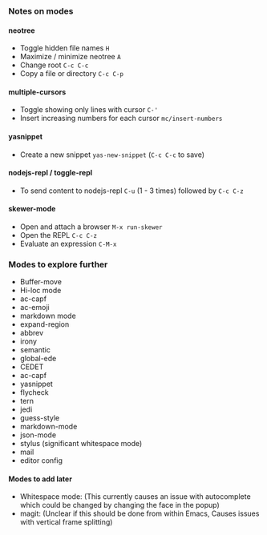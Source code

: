 ### Notes on modes

#### neotree
  - Toggle hidden file names `H` 
  - Maximize / minimize neotree `A` 
  - Change root `C-c C-c` 
  - Copy a file or directory `C-c C-p`

#### multiple-cursors
  - Toggle showing only lines with cursor `C-'`
  - Insert increasing numbers for each cursor `mc/insert-numbers`

#### yasnippet
  - Create a new snippet `yas-new-snippet` (`C-c C-c` to save)

#### nodejs-repl / toggle-repl
  - To send content to nodejs-repl `C-u` (1 - 3 times) followed by `C-c C-z`

#### skewer-mode
  - Open and attach a browser `M-x run-skewer`
  - Open the REPL `C-c C-z` 
  - Evaluate an expression `C-M-x`

### Modes to explore further
- Buffer-move
- Hi-loc mode
- ac-capf
- ac-emoji
- markdown mode
- expand-region
- abbrev
- irony
- semantic
- global-ede
- CEDET
- ac-capf
- yasnippet
- flycheck
- tern
- jedi
- guess-style
- markdown-mode
- json-mode
- stylus (significant whitespace mode)
- mail
- editor config

#### Modes to add later
- Whitespace mode:
    (This currently causes an issue with autocomplete which could be changed by changing the face in the popup)
- magit:
  (Unclear if this should be done from within Emacs, Causes issues with vertical frame splitting)
